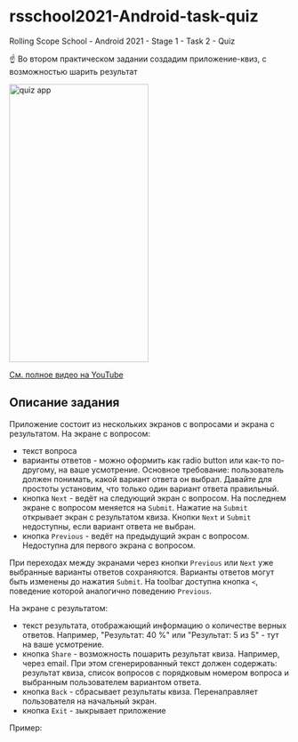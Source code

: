 # rsschool2021-Android-task-quiz
Rolling Scope School - Android 2021 - Stage 1 - Task 2 - Quiz

:point_up: Во втором практическом задании создадим приложение-квиз, с возможностью шарить результат

<img alt="quiz app" src="/img/quiz.gif" width="250" height="500" />

[См. полное видео на YouTube](https://www.youtube.com/watch?v=jG3W5w6pfuw)

## Описание задания

Приложение состоит из нескольких экранов с вопросами и экрана с результатом. На экране с вопросом:

- текст вопроса
- варианты ответов - можно оформить как radio button или как-то по-другому, на ваше усмотрение. Основное требование: пользователь должен понимать, какой вариант ответа он выбрал. Давайте для простоты установим, что только один вариант ответа правильный. 
- кнопка `Next` - ведёт на следующий экран с вопросом. На последнем экране с вопросом меняется на `Submit`. Нажатие на `Submit` открывает экран с результатом квиза. Кнопки `Next` и `Submit` недоступны, если вариант ответа не выбран.
- кнопка `Previous` - ведёт на предыдущий экран с вопросом. Недоступна для первого экрана с вопросом. 

При переходах между экранами через кнопки `Previous` или `Next` уже выбранные варианты ответов сохраняются. Варианты ответов могут быть изменены до нажатия `Submit`. На toolbar доступна кнопка `<`, поведение которой аналогично поведению `Previous`.

На экране с результатом:

- текст результата, отображающий информацию о количестве верных ответов. Например, "Результат: 40 %" или "Результат: 5 из 5" - тут на ваше усмотрение.
- кнопка `Share` - возможность пошарить результат квиза. Например, через email. При этом сгенерированный текст должен содержать: результат квиза, список вопросов с порядковым номером вопроса и выбранным пользователем вариантом ответа.
- кнопка `Back` - сбрасывает результаты квиза. Перенаправляет пользователя на начальный экран.
- кнопка `Exit` - зыкрывает приложение

Пример: 
